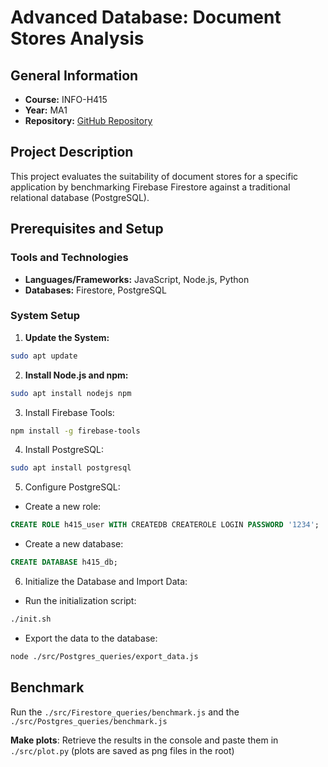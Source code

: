# Advanced Database: Document Stores Analysis

## General Information

- **Course:** INFO-H415  
- **Year:** MA1  
- **Repository:** [GitHub Repository](https://github.com/gloriaakm/H415-Advanced-Database.git)

## Project Description

This project evaluates the suitability of document stores for a specific application by benchmarking Firebase Firestore against a traditional relational database (PostgreSQL).

## Prerequisites and Setup

### Tools and Technologies
- **Languages/Frameworks:** JavaScript, Node.js, Python
- **Databases:** Firestore, PostgreSQL

### System Setup

1. **Update the System:**
```bash
sudo apt update
```
2. **Install Node.js and npm:**
```bash
sudo apt install nodejs npm
```

3. Install Firebase Tools:
```bash
npm install -g firebase-tools
```

4. Install PostgreSQL:
```bash
sudo apt install postgresql
```

5. Configure PostgreSQL:
- Create a new role:
```sql
CREATE ROLE h415_user WITH CREATEDB CREATEROLE LOGIN PASSWORD '1234';
```

- Create a new database:
```sql
CREATE DATABASE h415_db;
```

6. Initialize the Database and Import Data:
- Run the initialization script:
```bash
./init.sh
```

- Export the data to the database:
```bash
node ./src/Postgres_queries/export_data.js
```

## Benchmark
Run the ``./src/Firestore_queries/benchmark.js`` and the ``./src/Postgres_queries/benchmark.js``

**Make plots**:
Retrieve the results in the console and paste them in ``./src/plot.py`` (plots are saved as png files in the root)